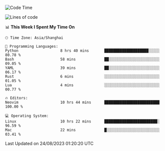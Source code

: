 <!--START_SECTION:waka-->
![Code Time](http://img.shields.io/badge/Code%20Time-1%2C531%20hrs%206%20mins-blue)

![Lines of code](https://img.shields.io/badge/From%20Hello%20World%20I%27ve%20Written-286.5%20thousand%20lines%20of%20code-blue)

📊 **This Week I Spent My Time On** 

```text
🕑︎ Time Zone: Asia/Shanghai

💬 Programming Languages: 
Python                   8 hrs 40 mins       ████████████████████░░░░░   80.78 % 
Bash                     58 mins             ██░░░░░░░░░░░░░░░░░░░░░░░   09.05 % 
YAML                     39 mins             ██░░░░░░░░░░░░░░░░░░░░░░░   06.17 % 
Rust                     6 mins              ░░░░░░░░░░░░░░░░░░░░░░░░░   01.05 % 
Lua                      4 mins              ░░░░░░░░░░░░░░░░░░░░░░░░░   00.77 % 

🔥 Editors: 
Neovim                   10 hrs 44 mins      █████████████████████████   100.00 % 

💻 Operating System: 
Linux                    10 hrs 22 mins      ████████████████████████░   96.59 % 
Mac                      22 mins             █░░░░░░░░░░░░░░░░░░░░░░░░   03.41 % 
```


 Last Updated on 24/08/2023 01:20:20 UTC
<!--END_SECTION:waka-->
